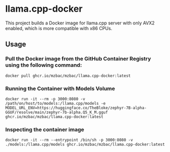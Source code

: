 # llama.cpp-docker
This project builds a Docker image for llama.cpp server with only AVX2 enabled, which is more compatible with x86 CPUs.

## Usage
### Pull the Docker image from the GitHub Container Registry using the following command:

```
docker pull ghcr.io/mzbac/mzbac/llama.cpp-docker:latest
```

### Running the Container with Models Volume

```
docker run -it --rm -p 3000:8080 -v /path/on/host/to/models:/llama.cpp/models -e MODEL_URL_ENV=https://huggingface.co/TheBloke/zephyr-7B-alpha-GGUF/resolve/main/zephyr-7b-alpha.Q5_K_M.gguf ghcr.io/mzbac/mzbac/llama.cpp-docker:latest

```
### Inspecting the container image

```
docker run -it --rm --entrypoint /bin/sh -p 3000:8080 -v ./models:/llama.cpp/models ghcr.io/mzbac/mzbac/llama.cpp-docker:latest
``````
